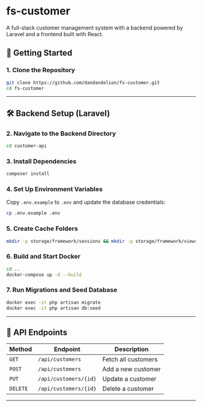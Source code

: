 # fs-customer

A full-stack customer management system with a backend powered by Laravel and a frontend built with React.

## 🚀 Getting Started

### 1. Clone the Repository
```bash
git clone https://github.com/dandandelion/fs-customer.git
cd fs-customer
```

---

## 🛠 Backend Setup (Laravel)

### 2. Navigate to the Backend Directory
```bash
cd customer-api
```

### 3. Install Dependencies
```bash
composer install
```

### 4. Set Up Environment Variables
Copy `.env.example` to `.env` and update the database credentials:
```bash
cp .env.example .env
```

### 5. Create Cache Folders
```bash
mkdir -p storage/framework/sessions && mkdir -p storage/framework/views && mkdir -p storage/framework/cache
```

### 6. Build and Start Docker
```bash
cd ..
docker-compose up -d --build
```

### 7. Run Migrations and Seed Database
```bash
docker exec -it php artisan migrate
docker exec -it php artisan db:seed
```

---

## 🔗 API Endpoints
| Method | Endpoint | Description |
|--------|---------|------------|
| `GET` | `/api/customers` | Fetch all customers |
| `POST` | `/api/customers` | Add a new customer |
| `PUT` | `/api/customers/{id}` | Update a customer |
| `DELETE` | `/api/customers/{id}` | Delete a customer |

---
